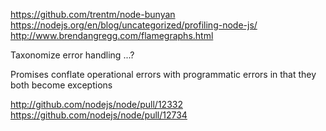 https://github.com/trentm/node-bunyan
https://nodejs.org/en/blog/uncategorized/profiling-node-js/
http://www.brendangregg.com/flamegraphs.html

Taxonomize error handling ...?

Promises conflate operational errors with programmatic errors in that they both become exceptions

http://github.com/nodejs/node/pull/12332
https://github.com/nodejs/node/pull/12734
